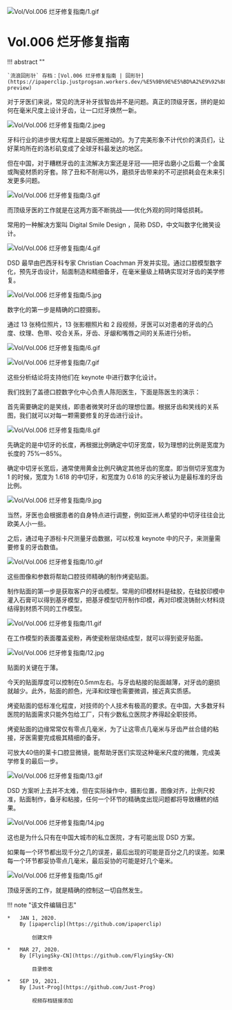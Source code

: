 
![Vol/Vol.006 烂牙修复指南/1.gif](https://cdn.jsdelivr.net/gh/ipaperclip-icu/static/image/文字稿/Vol/Vol.006%20烂牙修复指南/1.gif)  

# Vol.006 烂牙修复指南

!!! abstract ""

	`流浪回形针` 存档：[Vol.006 烂牙修复指南 | 回形针](https://ipaperclip.justprogsan.workers.dev/%E5%9B%9E%E5%BD%A2%E9%92%88PaperClip/%E5%B8%B8%E8%A7%84Vol/Vol.006%20%E7%83%82%E7%89%99%E4%BF%AE%E5%A4%8D%E6%8C%87%E5%8D%97%EF%BD%9C%E5%9B%9E%E5%BD%A2%E9%92%88.mp4?preview)

对于牙医们来说，常见的洗牙补牙拔智齿并不是问题。真正的顶级牙医，拼的是如何在毫米尺度上设计牙齿，让一口烂牙焕然一新。

![Vol/Vol.006 烂牙修复指南/2.jpeg](https://cdn.jsdelivr.net/gh/ipaperclip-icu/static/image/文字稿/Vol/Vol.006%20烂牙修复指南/2.jpeg)  

牙科行业的进步很大程度上是娱乐圈推动的。为了完美形象不计代价的演员们，让好莱坞所在的洛杉矶变成了全球牙科最发达的地区。

但在中国，对于糟糕牙齿的主流解决方案还是牙冠——把牙齿磨小之后戴一个金属或陶瓷材质的牙套。除了丑和不耐用以外，磨损牙齿带来的不可逆损耗会在未来引发更多问题。

![Vol/Vol.006 烂牙修复指南/3.gif](https://cdn.jsdelivr.net/gh/ipaperclip-icu/static/image/文字稿/Vol/Vol.006%20烂牙修复指南/3.gif)  

而顶级牙医的工作就是在这两方面不断挑战——优化外观的同时降低损耗。

常用的一种解决方案叫 Digital Smile Design ，简称 DSD，中文叫数字化微笑设计。

![Vol/Vol.006 烂牙修复指南/4.gif](https://cdn.jsdelivr.net/gh/ipaperclip-icu/static/image/文字稿/Vol/Vol.006%20烂牙修复指南/4.gif)  

DSD 最早由巴西牙科专家 Christian Coachman 开发并实现。通过口腔模型数字化，预先牙齿设计，贴面制造和精细备牙，在毫米量级上精确实现对牙齿的美学修复。

![Vol/Vol.006 烂牙修复指南/5.jpg](https://cdn.jsdelivr.net/gh/ipaperclip-icu/static/image/文字稿/Vol/Vol.006%20烂牙修复指南/5.jpg)  

数字化的第一步是精确的口腔摄影。

通过 13 张椅位照片，13 张影棚照片和 2 段视频，牙医可以对患者的牙齿的凸度、纹理、色带、咬合关系，牙齿、牙龈和嘴唇之间的关系进行分析。

![Vol/Vol.006 烂牙修复指南/6.gif](https://cdn.jsdelivr.net/gh/ipaperclip-icu/static/image/文字稿/Vol/Vol.006%20烂牙修复指南/6.gif)  

![Vol/Vol.006 烂牙修复指南/7.gif](https://cdn.jsdelivr.net/gh/ipaperclip-icu/static/image/文字稿/Vol/Vol.006%20烂牙修复指南/7.gif)  

这些分析结论将支持他们在 keynote 中进行数字化设计。

我们找到了盖德口腔数字化中心负责人陈阳医生，下面是陈医生的演示：

首先需要确定的是笑线，即患者微笑时牙齿的理想位置。根据牙齿和笑线的关系图，我们就可以对每一颗需要修复的牙齿进行设计。

![Vol/Vol.006 烂牙修复指南/8.gif](https://cdn.jsdelivr.net/gh/ipaperclip-icu/static/image/文字稿/Vol/Vol.006%20烂牙修复指南/8.gif)  

先确定的是中切牙的长度，再根据比例确定中切牙宽度，较为理想的比例是宽度为长度的 75%—85%。

确定中切牙长宽后，通常使用黄金比例尺确定其他牙齿的宽度。即当侧切牙宽度为 1 的时候，宽度为 1.618 的中切牙，和宽度为 0.618 的尖牙被认为是最标准的牙齿比例。

![Vol/Vol.006 烂牙修复指南/9.jpg](https://cdn.jsdelivr.net/gh/ipaperclip-icu/static/image/文字稿/Vol/Vol.006%20烂牙修复指南/9.jpg)  

当然，牙医也会根据患者的自身特点进行调整，例如亚洲人希望的中切牙往往会比欧美人小一些。

之后，通过电子游标卡尺测量牙齿数据，可以校准 keynote 中的尺子，来测量需要修复的牙齿数值。

![Vol/Vol.006 烂牙修复指南/10.gif](https://cdn.jsdelivr.net/gh/ipaperclip-icu/static/image/文字稿/Vol/Vol.006%20烂牙修复指南/10.gif)  

这些图像和参数将帮助口腔技师精确的制作烤瓷贴面。

制作贴面的第一步是获取客户的牙齿模型。常用的印模材料是硅胶，在硅胶印模中灌入石膏可以得到基牙模型，把基牙模型切开制作印模，再对印模浇铸耐火材料烧结得到材质不同的工作模型。

![Vol/Vol.006 烂牙修复指南/11.gif](https://cdn.jsdelivr.net/gh/ipaperclip-icu/static/image/文字稿/Vol/Vol.006%20烂牙修复指南/11.gif)  

在工作模型的表面覆盖瓷粉，再使瓷粉层烧结成型，就可以得到瓷牙贴面。

![Vol/Vol.006 烂牙修复指南/12.jpg](https://cdn.jsdelivr.net/gh/ipaperclip-icu/static/image/文字稿/Vol/Vol.006%20烂牙修复指南/12.jpg)  

贴面的关键在于薄。

今天的贴面厚度可以控制在0.5mm左右。与牙齿粘接的贴面越薄，对牙齿的磨损就越少。此外，贴面的颜色，光泽和纹理也需要微调，接近真实质感。

烤瓷贴面的低标准化程度，对技师的个人技术有极高的要求。在中国，大多数牙科医院的贴面需求只能外包给工厂，只有少数私立医院才养得起全职技师。

烤瓷贴面的边缘常常仅有零点几毫米，为了让这零点几毫米与牙齿严丝合缝的粘接，牙医需要完成极其精细的备牙。

可放大40倍的莱卡口腔显微镜，能帮助牙医们实现这种毫米尺度的微雕，完成美学修复的最后一步。

![Vol/Vol.006 烂牙修复指南/13.gif](https://cdn.jsdelivr.net/gh/ipaperclip-icu/static/image/文字稿/Vol/Vol.006%20烂牙修复指南/13.gif)  

DSD 方案听上去并不太难，但在实际操作中，摄影位置，图像对齐，比例尺校准，贴面制作，备牙和粘接，任何一个环节的精确度出现问题都将导致糟糕的结果。

![Vol/Vol.006 烂牙修复指南/14.jpg](https://cdn.jsdelivr.net/gh/ipaperclip-icu/static/image/文字稿/Vol/Vol.006%20烂牙修复指南/14.jpg)  

这也是为什么只有在中国大城市的私立医院，才有可能出现 DSD 方案。

如果每一个环节都出现千分之几的误差，最后出现的可能是百分之几的误差。如果每一个环节都妥协零点几毫米，最后妥协的可能是好几个毫米。

![Vol/Vol.006 烂牙修复指南/15.gif](https://cdn.jsdelivr.net/gh/ipaperclip-icu/static/image/文字稿/Vol/Vol.006%20烂牙修复指南/15.gif)  

顶级牙医的工作，就是精确的控制这一切自然发生。

!!! note "该文件编辑日志"

	*	JAN 1, 2020.
		By [ipaperclip](https://github.com/ipaperclip)

			创建文件

	*	MAR 27, 2020.
		By [FlyingSky-CN](https://github.com/FlyingSky-CN)

			目录修改

	*	SEP 19, 2021.
		By [Just-Prog](https://github.com/Just-Prog)

			视频存档链接添加

